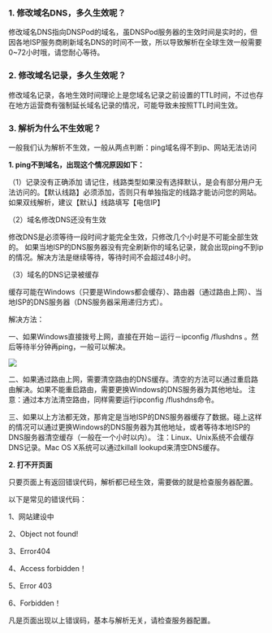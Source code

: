 ### 1. 修改域名DNS，多久生效呢？

修改域名DNS指向DNSPod的域名，虽DNSPod服务器的生效时间是实时的，但因各地ISP服务商刷新域名DNS的时间不一致，所以导致解析在全球生效一般需要0~72小时哦，请您耐心等待。


### 2. 修改域名记录，多久生效呢？
修改域名记录，各地生效时间理论上是您域名记录之前设置的TTL时间，不过也存在地方运营商有强制延长域名记录的情况，可能导致未按照TTL时间生效。

### 3. 解析为什么不生效呢？

一般我们认为解析不生效，一般从两点判断：ping域名得不到ip、网站无法访问

**1.   ping不到域名，出现这个情况原因如下：**

（1）记录没有正确添加
请记住，线路类型如果没有选择默认，是会有部分用户无法访问的。【默认线路】必须添加，否则只有单独指定的线路才能访问您的网站。如果双线解析，建议【默认】线路填写【电信IP】
 
（2）域名修改DNS还没有生效

修改DNS是必须等待一段时间才能完全生效，只修改几个小时是不可能全部生效的。
如果当地ISP的DNS服务器没有完全刷新你的域名记录，就会出现ping不到ip的情况。解决方法是继续等待，等待时间不会超过48小时。
 
（3）域名的DNS记录被缓存

缓存可能在Windows（只要是Windows都会缓存）、路由器（通过路由上网）、当地ISP的DNS服务器（DNS服务器采用递归方式）。
 
解决方法： 

 一、如果Windows直接拨号上网，直接在开始－运行－ipconfig /flushdns 。然后等待半分钟再ping，一般可以解决。
 
 ![](http://imgcache.tce.fsphere.cn/image/mc.qcloudimg.com/static/img/5df3391c4144c0cb0963481cee4f93f9/1.png)

 二、如果通过路由上网，需要清空路由的DNS缓存。清空的方法可以通过重启路由解决。如果不能重启路由，需要更换Windows的DNS服务器为其他地址。
注意：通过本方法清空路由，同样需要运行ipconfig /flushdns命令。
 
 三、如果以上方法都无效，那肯定是当地ISP的DNS服务器缓存了数据。碰上这样的情况可以通过更换Windows的DNS服务器为其他地址，或者等待本地ISP的DNS服务器清空缓存（一般在一个小时以内）。
注：Linux、Unix系统不会缓存DNS记录。Mac OS X系统可以通过killall lookupd来清空DNS缓存。

**2. 打不开页面**

只要页面上有返回错误代码，解析都已经生效，需要做的就是检查服务器配置。

以下是常见的错误代码：
 
1、网站建设中

2、Object not found!

3、Error404

4、Access forbidden！

5、Error 403

6、Forbidden！


凡是页面出现以上错误码，基本与解析无关，请检查服务器配置。
